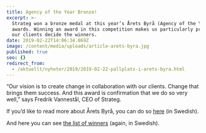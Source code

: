 ```yaml
---
title: Agency of the Year Bronze!
excerpt: >-
  Strateg won a bronze medal at this year’s Årets Byrå (Agency of the Year)
  awards. Winning an award in this competition makes us particularly proud as
  our clients decide the winners.
date: 2019-02-22T14:06:34.869Z
image: /content/media/uploads/article-arets-byra.jpg
published: true
seo: {}
redirect_from:
  - /aktuellt/nyheter/2019/2019-02-22-pallplats-i-arets-byra.html
---
```


“Our vision is to create change in collaboration with our clients. Change that brings them success. And this award is confirmation that we do so very well,” says Fredrik Vannestål, CEO of Strateg.

If you’d like to read more about Årets Byrå, you can do so [here](https://www.aretsbyra.se/om-arets-byra/) (in Swedish).

And here you can see [the list of winners](https://www.resume.se/nyheter/artiklar/2019/02/21/har-ar-vinnarna-fran-arets-byra-2019/) (again, in Swedish).
